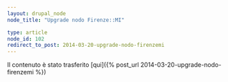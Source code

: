 ```yaml
---
layout: drupal_node
node_title: "Upgrade nodo Firenze::MI"

type: article
node_id: 102
redirect_to_post: 2014-03-20-upgrade-nodo-firenzemi
---
```


Il contenuto è stato trasferito [qui]({% post_url 2014-03-20-upgrade-nodo-firenzemi %})